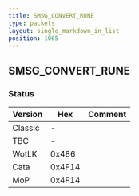 ```yaml
---
title: SMSG_CONVERT_RUNE
type: packets
layout: single_markdown_in_list
position: 1065
---
```


## SMSG_CONVERT_RUNE

### Status

Version    | Hex        | Comment
---------- | ---------- | ---------- 
Classic    | -          | 
TBC        | -          | 
WotLK      | 0x486      | 
Cata       | 0x4F14     | 
MoP        | 0x4F14     | 